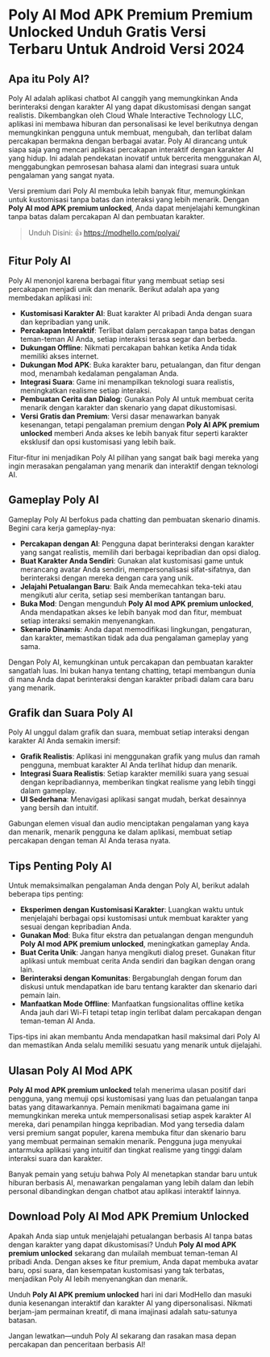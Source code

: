 # Poly AI Mod APK Premium Premium Unlocked Unduh Gratis Versi Terbaru Untuk Android Versi 2024

## Apa itu Poly AI?

Poly AI adalah aplikasi chatbot AI canggih yang memungkinkan Anda berinteraksi dengan karakter AI yang dapat dikustomisasi dengan sangat realistis. Dikembangkan oleh Cloud Whale Interactive Technology LLC, aplikasi ini membawa hiburan dan personalisasi ke level berikutnya dengan memungkinkan pengguna untuk membuat, mengubah, dan terlibat dalam percakapan bermakna dengan berbagai avatar. Poly AI dirancang untuk siapa saja yang mencari aplikasi percakapan interaktif dengan karakter AI yang hidup. Ini adalah pendekatan inovatif untuk bercerita menggunakan AI, menggabungkan pemrosesan bahasa alami dan integrasi suara untuk pengalaman yang sangat nyata.

Versi premium dari Poly AI membuka lebih banyak fitur, memungkinkan untuk kustomisasi tanpa batas dan interaksi yang lebih menarik. Dengan **Poly AI mod APK premium unlocked**, Anda dapat menjelajahi kemungkinan tanpa batas dalam percakapan AI dan pembuatan karakter.

>Unduh Disini: 👍 https://modhello.com/polyai/

## Fitur Poly AI

Poly AI menonjol karena berbagai fitur yang membuat setiap sesi percakapan menjadi unik dan menarik. Berikut adalah apa yang membedakan aplikasi ini:

- **Kustomisasi Karakter AI**: Buat karakter AI pribadi Anda dengan suara dan kepribadian yang unik.
- **Percakapan Interaktif**: Terlibat dalam percakapan tanpa batas dengan teman-teman AI Anda, setiap interaksi terasa segar dan berbeda.
- **Dukungan Offline**: Nikmati percakapan bahkan ketika Anda tidak memiliki akses internet.
- **Dukungan Mod APK**: Buka karakter baru, petualangan, dan fitur dengan mod, menambah kedalaman pengalaman Anda.
- **Integrasi Suara**: Game ini menampilkan teknologi suara realistis, meningkatkan realisme setiap interaksi.
- **Pembuatan Cerita dan Dialog**: Gunakan Poly AI untuk membuat cerita menarik dengan karakter dan skenario yang dapat dikustomisasi.
- **Versi Gratis dan Premium**: Versi dasar menawarkan banyak kesenangan, tetapi pengalaman premium dengan **Poly AI APK premium unlocked** memberi Anda akses ke lebih banyak fitur seperti karakter eksklusif dan opsi kustomisasi yang lebih baik.

Fitur-fitur ini menjadikan Poly AI pilihan yang sangat baik bagi mereka yang ingin merasakan pengalaman yang menarik dan interaktif dengan teknologi AI.

## Gameplay Poly AI

Gameplay Poly AI berfokus pada chatting dan pembuatan skenario dinamis. Begini cara kerja gameplay-nya:

- **Percakapan dengan AI**: Pengguna dapat berinteraksi dengan karakter yang sangat realistis, memilih dari berbagai kepribadian dan opsi dialog.
- **Buat Karakter Anda Sendiri**: Gunakan alat kustomisasi game untuk merancang avatar Anda sendiri, mempersonalisasi sifat-sifatnya, dan berinteraksi dengan mereka dengan cara yang unik.
- **Jelajahi Petualangan Baru**: Baik Anda memecahkan teka-teki atau mengikuti alur cerita, setiap sesi memberikan tantangan baru.
- **Buka Mod**: Dengan mengunduh **Poly AI mod APK premium unlocked**, Anda mendapatkan akses ke lebih banyak mod dan fitur, membuat setiap interaksi semakin menyenangkan.
- **Skenario Dinamis**: Anda dapat memodifikasi lingkungan, pengaturan, dan karakter, memastikan tidak ada dua pengalaman gameplay yang sama.

Dengan Poly AI, kemungkinan untuk percakapan dan pembuatan karakter sangatlah luas. Ini bukan hanya tentang chatting, tetapi membangun dunia di mana Anda dapat berinteraksi dengan karakter pribadi dalam cara baru yang menarik.

## Grafik dan Suara Poly AI

Poly AI unggul dalam grafik dan suara, membuat setiap interaksi dengan karakter AI Anda semakin imersif:

- **Grafik Realistis**: Aplikasi ini menggunakan grafik yang mulus dan ramah pengguna, membuat karakter AI Anda terlihat hidup dan menarik.
- **Integrasi Suara Realistis**: Setiap karakter memiliki suara yang sesuai dengan kepribadiannya, memberikan tingkat realisme yang lebih tinggi dalam gameplay.
- **UI Sederhana**: Menavigasi aplikasi sangat mudah, berkat desainnya yang bersih dan intuitif.

Gabungan elemen visual dan audio menciptakan pengalaman yang kaya dan menarik, menarik pengguna ke dalam aplikasi, membuat setiap percakapan dengan teman AI Anda terasa nyata.

## Tips Penting Poly AI

Untuk memaksimalkan pengalaman Anda dengan Poly AI, berikut adalah beberapa tips penting:

- **Eksperimen dengan Kustomisasi Karakter**: Luangkan waktu untuk menjelajahi berbagai opsi kustomisasi untuk membuat karakter yang sesuai dengan kepribadian Anda.
- **Gunakan Mod**: Buka fitur ekstra dan petualangan dengan mengunduh **Poly AI mod APK premium unlocked**, meningkatkan gameplay Anda.
- **Buat Cerita Unik**: Jangan hanya mengikuti dialog preset. Gunakan fitur aplikasi untuk membuat cerita Anda sendiri dan bagikan dengan orang lain.
- **Berinteraksi dengan Komunitas**: Bergabunglah dengan forum dan diskusi untuk mendapatkan ide baru tentang karakter dan skenario dari pemain lain.
- **Manfaatkan Mode Offline**: Manfaatkan fungsionalitas offline ketika Anda jauh dari Wi-Fi tetapi tetap ingin terlibat dalam percakapan dengan teman-teman AI Anda.

Tips-tips ini akan membantu Anda mendapatkan hasil maksimal dari Poly AI dan memastikan Anda selalu memiliki sesuatu yang menarik untuk dijelajahi.

## Ulasan Poly AI Mod APK

**Poly AI mod APK premium unlocked** telah menerima ulasan positif dari pengguna, yang memuji opsi kustomisasi yang luas dan petualangan tanpa batas yang ditawarkannya. Pemain menikmati bagaimana game ini memungkinkan mereka untuk mempersonalisasi setiap aspek karakter AI mereka, dari penampilan hingga kepribadian. Mod yang tersedia dalam versi premium sangat populer, karena membuka fitur dan skenario baru yang membuat permainan semakin menarik. Pengguna juga menyukai antarmuka aplikasi yang intuitif dan tingkat realisme yang tinggi dalam interaksi suara dan karakter.

Banyak pemain yang setuju bahwa Poly AI menetapkan standar baru untuk hiburan berbasis AI, menawarkan pengalaman yang lebih dalam dan lebih personal dibandingkan dengan chatbot atau aplikasi interaktif lainnya.

## Download Poly AI Mod APK Premium Unlocked

Apakah Anda siap untuk menjelajahi petualangan berbasis AI tanpa batas dengan karakter yang dapat dikustomisasi? Unduh **Poly AI mod APK premium unlocked** sekarang dan mulailah membuat teman-teman AI pribadi Anda. Dengan akses ke fitur premium, Anda dapat membuka avatar baru, opsi suara, dan kesempatan kustomisasi yang tak terbatas, menjadikan Poly AI lebih menyenangkan dan menarik.

Unduh **Poly AI APK premium unlocked** hari ini dari ModHello dan masuki dunia kesenangan interaktif dan karakter AI yang dipersonalisasi. Nikmati berjam-jam permainan kreatif, di mana imajinasi adalah satu-satunya batasan.

Jangan lewatkan—unduh Poly AI sekarang dan rasakan masa depan percakapan dan penceritaan berbasis AI!
